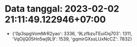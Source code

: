 # Data tanggal: 2023-02-02 21:11:49.122946+07:00

* {'0p3spgVomMrR2yao': 3336, '9LzfbzuTEuiOq703': 1311, 'VqOijQ05Hn5wj9L9': 1539, 'gqmirGXssLUxNcCZ': 7832}
